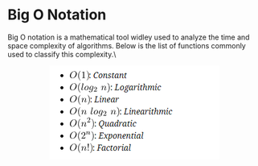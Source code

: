 # Big O Notation

Big O notation is a mathematical tool widley used to analyze the time and space complexity of algorithms. Below is the list of functions commonly used to classify this complexity.\


<p align="center">
  <img src="https://github.com/sam623/python_algorithms_and_data_structures/blob/main/Big_O_Notation/Images/Big_O_functions.png" />
</p>


